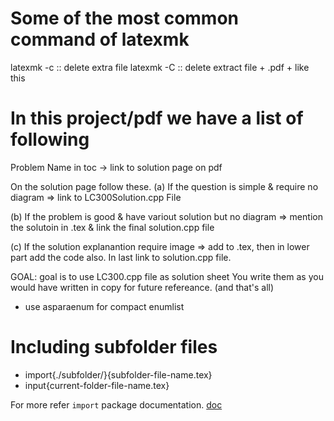# Some of the most common command of latexmk

latexmk -c :: delete extra file
latexmk -C :: delete extract file + .pdf + like this

# In this project/pdf we have a list of following
Problem Name in toc -> link to solution page on pdf

On the solution page follow these.
(a) If the question is simple & require no diagram => link to LC300Solution.cpp File

(b) If the problem is good & have variout solution but no diagram => mention the solutoin in .tex & link the final solution.cpp file

(c) If the solution explanantion require image => add to .tex, then in lower part add the code also.
In last link to solution.cpp file.

GOAL: goal is to use LC300.cpp file as solution sheet You write them as you would have written in copy for future refereance. (and that's all)

- use asparaenum for compact enumlist

# Including subfolder files
- import{./subfolder/}{subfolder-file-name.tex}
- input{current-folder-file-name.tex}

For more refer `import` package documentation. [doc](https://ctan.org/pkg/import?lang=en)